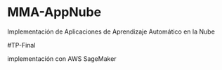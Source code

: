 # MMA-AppNube
Implementación de Aplicaciones de Aprendizaje Automático en la Nube

#TP-Final

implementación con AWS SageMaker
